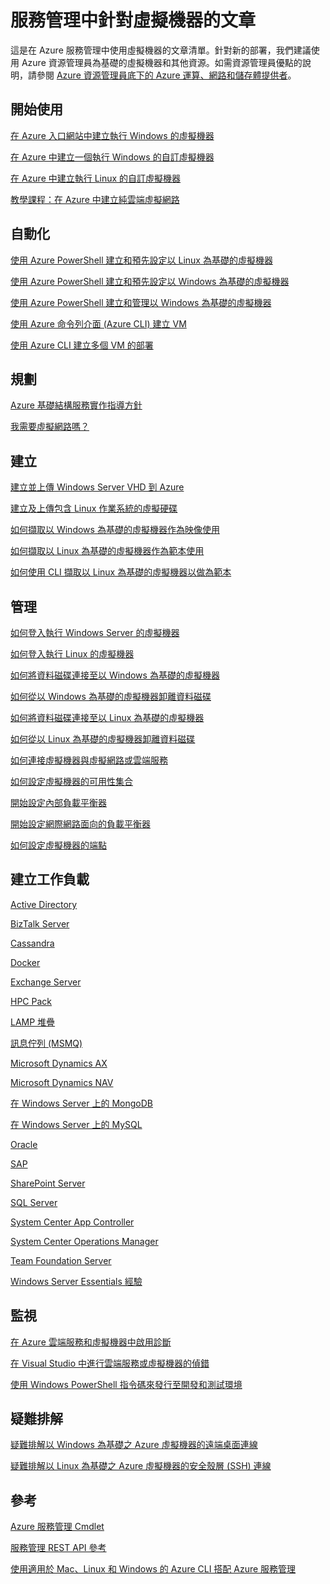 <properties
	pageTitle="服務管理中針對虛擬機器的文章 | Microsoft Azure"
	description="本文列出的資源有助於您在 Azure 服務管理中建立並管理虛擬機器。"
	services="virtual-machines"
	documentationCenter=""
	authors="dlepow"
	manager="timlt"
	editor=""
	tags="azure-service-management"/>

<tags
	ms.service="virtual-machines"
	ms.devlang="na"
	ms.topic="article"
	ms.tgt_pltfrm="vm-multiple"
	ms.workload="infrastructure-services"
	ms.date="07/28/2015"
	ms.author="danlep"/>

# 服務管理中針對虛擬機器的文章
這是在 Azure 服務管理中使用虛擬機器的文章清單。針對新的部署，我們建議使用 Azure 資源管理員為基礎的虛擬機器和其他資源。如需資源管理員優點的說明，請參閱 [Azure 資源管理員底下的 Azure 運算、網路和儲存體提供者](virtual-machines-azurerm-versus-azuresm.md)。

## 開始使用

[在 Azure 入口網站中建立執行 Windows 的虛擬機器](virtual-machines-windows-tutorial-classic-portal.md)

[在 Azure 中建立一個執行 Windows 的自訂虛擬機器](virtual-machines-windows-create-custom.md)

[在 Azure 中建立執行 Linux 的自訂虛擬機器](virtual-machines-linux-create-custom.md)

[教學課程：在 Azure 中建立純雲端虛擬網路](create-virtual-network.md)

## 自動化

[使用 Azure PowerShell 建立和預先設定以 Linux 為基礎的虛擬機器](virtual-machines-ps-create-preconfigure-linux-vms.md)

[使用 Azure PowerShell 建立和預先設定以 Windows 為基礎的虛擬機器](virtual-machines-ps-create-preconfigure-windows-vms.md)

[使用 Azure PowerShell 建立和管理以 Windows 為基礎的虛擬機器](virtual-machines-create-windows-powershell-service-manager.md)

[使用 Azure 命令列介面 (Azure CLI) 建立 VM](virtual-machines-xplat-getting-started.md)

[使用 Azure CLI 建立多個 VM 的部署](virtual-machines-create-multi-vm-deployment-xplat-cli.md)

## 規劃

[Azure 基礎結構服務實作指導方針](virtual-machines-infrastructure-services-implementation-guidelines.md)

[我需要虛擬網路嗎？](https://msdn.microsoft.com/library/azure/jj156007.aspx)

## 建立

[建立並上傳 Windows Server VHD 到 Azure](virtual-machines-create-upload-vhd-windows-server.md)

[建立及上傳包含 Linux 作業系統的虛擬硬碟](virtual-machines-linux-create-upload-vhd.md)

[如何擷取以 Windows 為基礎的虛擬機器作為映像使用](virtual-machines-capture-image-windows-server.md)


[如何擷取以 Linux 為基礎的虛擬機器作為範本使用](virtual-machines-linux-capture-image.md)

[如何使用 CLI 擷取以 Linux 為基礎的虛擬機器以做為範本](virtual-machines-vm-capture-image-cli.md)


## 管理

[如何登入執行 Windows Server 的虛擬機器](virtual-machines-log-on-windows-server.md)

[如何登入執行 Linux 的虛擬機器](virtual-machines-linux-how-to-log-on.md)

[如何將資料磁碟連接至以 Windows 為基礎的虛擬機器](storage-windows-attach-disk.md)

[如何從以 Windows 為基礎的虛擬機器卸離資料磁碟](storage-windows-detach-disk.md)

[如何將資料磁碟連接至以 Linux 為基礎的虛擬機器](virtual-machines-linux-how-to-attach-disk.md)

[如何從以 Linux 為基礎的虛擬機器卸離資料磁碟](virtual-machines-linux-how-to-detach-disk.md)

[如何連接虛擬機器與虛擬網路或雲端服務](cloud-services-connect-virtual-machine.md)

[如何設定虛擬機器的可用性集合](virtual-machines-how-to-configure-availability.md)

[開始設定內部負載平衡器](../load-balancer/load-balancer-internal-getstarted.md)

[開始設定網際網路面向的負載平衡器](../load-balancer/load-balancer-internet-getstarted.md)

[如何設定虛擬機器的端點](virtual-machines-set-up-endpoints.md)

## 建立工作負載

[Active Directory](https://msdn.microsoft.com/library/azure/jj156090.aspx)

[BizTalk Server](https://msdn.microsoft.com/library/azure/jj248689)

[Cassandra](virtual-machines-linux-nodejs-running-cassandra.md)

[Docker](virtual-machines-docker-with-xplat-cli.md)

[Exchange Server](https://technet.microsoft.com/library/jj619301.aspx)

[HPC Pack](https://msdn.microsoft.com/library/azure/dn518135.aspx)

[LAMP 堆疊](virtual-machines-linux-install-lamp-stack.md)

[訊息佇列 (MSMQ)](https://msdn.microsoft.com/library/azure/dn529082.aspx)

[Microsoft Dynamics AX](https://technet.microsoft.com/library/dn741581.aspx)

[Microsoft Dynamics NAV](https://msdn.microsoft.com/library/azure/dn168977.aspx)

[在 Windows Server 上的 MongoDB](virtual-machines-install-mongodb-windows-server.md)

[在 Windows Server 上的 MySQL](virtual-machines-mysql-windows-server-2008r2.md)

[Oracle](virtual-machines-oracle-azure-virtual-machines.md)

[SAP](https://msdn.microsoft.com/library/azure/dn745892.aspx)

[SharePoint Server](virtual-machines-workload-intranet-sharepoint-farm.md)

[SQL Server](virtual-machines-sql-server-infrastructure-services.md)

[System Center App Controller](https://technet.microsoft.com/library/dn249764.aspx)

[System Center Operations Manager](https://technet.microsoft.com/library/dn249696.aspx#BKMK_Azure)

[Team Foundation Server](https://msdn.microsoft.com/library/azure/dn769056.aspx)

[Windows Server Essentials 經驗](https://msdn.microsoft.com/library/azure/dn520827.aspx)

## 監視

[在 Azure 雲端服務和虛擬機器中啟用診斷](../cloud-services/cloud-services-dotnet-diagnostics.md)

[在 Visual Studio 中進行雲端服務或虛擬機器的偵錯](https://msdn.microsoft.com/library/azure/ff683670.aspx)

[使用 Windows PowerShell 指令碼來發行至開發和測試環境](https://msdn.microsoft.com/library/azure/dn642480.aspx)

## 疑難排解

[疑難排解以 Windows 為基礎之 Azure 虛擬機器的遠端桌面連線](virtual-machines-troubleshoot-remote-desktop-connections.md)

[疑難排解以 Linux 為基礎之 Azure 虛擬機器的安全殼層 (SSH) 連線](virtual-machines-troubleshoot-ssh-connections.md)

## 參考

[Azure 服務管理 Cmdlet](https://msdn.microsoft.com/library/azure/dn708504.aspx)

[服務管理 REST API 參考](https://msdn.microsoft.com/library/azure/ee460799.aspx)

[使用適用於 Mac、Linux 和 Windows 的 Azure CLI 搭配 Azure 服務管理](virtual-machines-command-line-tools.md)

<!---HONumber=July15_HO5-->